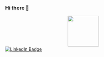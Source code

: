 ### Hi there 👋

<!--
**kalynstricklin/kalynstricklin** is a ✨ _special_ ✨ repository because its `README.md` (this file) appears on your GitHub profile.
-->

<div id="header" align="center">
  <img src="https://media.giphy.com/media/M9gbBd9nbDrOTu1Mqx/giphy.gif" width="100"/>
</div>

<div id="badges">
  <a href="https://www.linkedin.com/in/kalyn-stricklin-46451a279/">
  <img src="https://img.shields.io/badge/LinkedIn-pink?logo=linkedin&logoColor=white&style=for-the-badge" alt="LinkedIn Badge"/>
  </a>
</div>

<!--profile viewers-->
<img src="https://komarev.com/ghpvs/?username=kalynstricklin&style=flat-square&color=blue" alt=""/>
